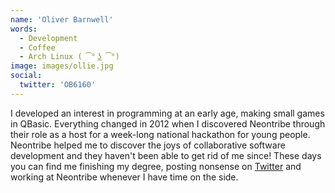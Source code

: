 ```yaml
---
name: 'Oliver Barnwell'
words:
  - Development
  - Coffee
  - Arch Linux ( ͡° ͜ʖ ͡°)
image: images/ollie.jpg
social:
  twitter: 'OB6160'
---
```


I developed an interest in programming at an early age, making small games in QBasic. Everything changed in 2012 when I discovered Neontribe through their role as a host for a week-long national hackathon for young people. Neontribe helped me to discover the joys of collaborative software development and they haven't been able to get rid of me since! These days you can find me finishing my degree, posting nonsense on [Twitter](https://twitter.com/ob6160) and working at Neontribe whenever I have time on the side.
